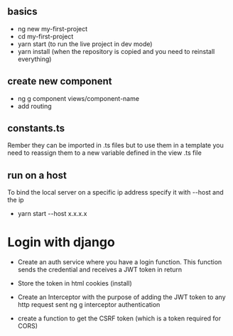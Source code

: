 ## basics
- ng new my-first-project
- cd my-first-project
- yarn start (to run the live project in dev mode)
- yarn install (when the repository is copied and you need to reinstall everything)

## create new component
- ng g component views/component-name
- add routing 

## constants.ts
Rember they can be imported in .ts files but to use them in a template you need to reassign them to a new variable defined in the view .ts file

## run on a host
To bind the local server on a specific ip address specify it with --host and the ip
- yarn start --host x.x.x.x


# Login with django
- Create an auth service where you have a login function. This function sends the credential and receives a JWT token in return
- Store the token in html cookies (install)

- Create an Interceptor with the purpose of adding the JWT token to any http request sent
  ng g interceptor authentication

- create a function to get the CSRF token (which is a token required for CORS)